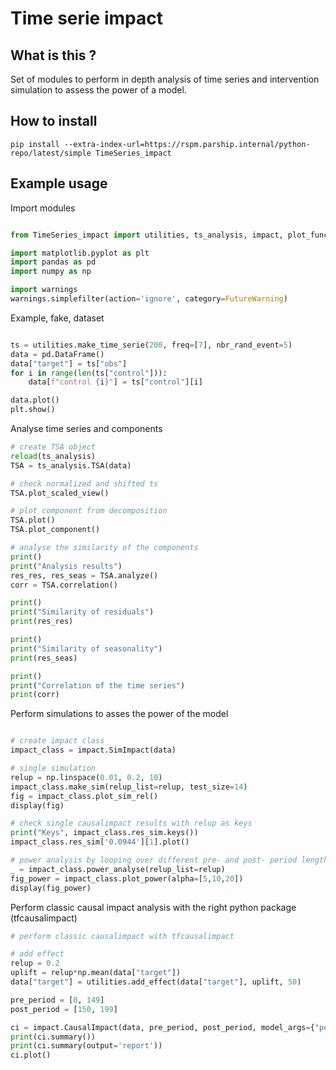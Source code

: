# Time serie impact 

## What is this ?

Set of modules to perform in depth analysis of time series and intervention simulation to assess the power of a model.

## How to install

```
pip install --extra-index-url=https://rspm.parship.internal/python-repo/latest/simple TimeSeries_impact
```

## Example usage

Import modules
```python 

from TimeSeries_impact import utilities, ts_analysis, impact, plot_functions

import matplotlib.pyplot as plt 
import pandas as pd
import numpy as np

import warnings
warnings.simplefilter(action='ignore', category=FutureWarning)
```

Example, fake, dataset
```python

ts = utilities.make_time_serie(200, freq=[7], nbr_rand_event=5)
data = pd.DataFrame()
data["target"] = ts["obs"]
for i in range(len(ts["control"])):
    data[f"control {i}"] = ts["control"][i]

data.plot()
plt.show()
```

Analyse time series and components
```python
# create TSA object
reload(ts_analysis)
TSA = ts_analysis.TSA(data)

# check normalized and shifted ts
TSA.plot_scaled_view()

# plot component from decomposition
TSA.plot()
TSA.plot_component()

# analyse the similarity of the components
print()
print("Analysis results")
res_res, res_seas = TSA.analyze()
corr = TSA.correlation()

print()
print("Similarity of residuals")
print(res_res)

print()
print("Similarity of seasonality")
print(res_seas)

print()
print("Correlation of the time series")
print(corr)
```

Perform simulations to asses the power of the model
```python

# create impact class
impact_class = impact.SimImpact(data)

# single simulation
relup = np.linspace(0.01, 0.2, 10)
impact_class.make_sim(relup_list=relup, test_size=14)
fig = impact_class.plot_sim_rel()
display(fig)

# check single causalimpact results with relup as keys
print("Keys", impact_class.res_sim.keys())
impact_class.res_sim['0.0944'][1].plot()

# power analysis by looping over different pre- and post- period lengths
_ = impact_class.power_analyse(relup_list=relup)
fig_power = impact_class.plot_power(alpha=[5,10,20])
display(fig_power)
```


Perform classic causal impact analysis with the right python package (tfcausalimpact)
```python
# perform classic causalimpact with tfcausalimpact

# add effect
relup = 0.2
uplift = relup*np.mean(data["target"])
data["target"] = utilities.add_effect(data["target"], uplift, 50)

pre_period = [0, 149]
post_period = [150, 199]

ci = impact.CausalImpact(data, pre_period, post_period, model_args={"period":7})
print(ci.summary())
print(ci.summary(output='report'))
ci.plot()
```